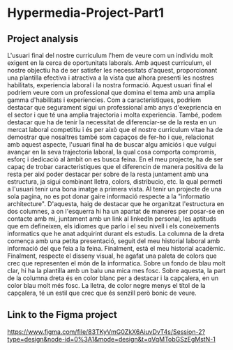 # Hypermedia-Project-Part1
## Project analysis
L'usuari final del nostre curriculum l'hem de veure com un individu molt exigent en la cerca de oportunitats laborals. Amb aquest curriculum, el nostre objectiu ha de ser satisfer les necessitats d'aquest, proporcionant una plantilla efectiva i atractiva a la vista que alhora presenti les nostres habilitats, experiencia laboral i la nostra formació.  Aquest usuari final el podriem veure com un professional que domina el tema amb una amplia gamma d'habilitats i experiencies. Com a caracteristiques, podriem destacar que segurament sigui un professional amb anys d'exepriencia en el sector i que té una amplia trajectoria i molta experiencia. També, podem destacar que ha de tenir la necessitat de diferenciar-se de la resta en un mercat laboral competitiu i és per això que el nostre curriculum vitae ha de demostrar que nosaltres també som capaços de fer-ho i que, relacionat amb aquest aspecte, l'usuari final ha de buscar algu amiciós i que vulgui avançar en la seva trajectoria laboral, la qual cosa comporta compromís, esforç i dedicació al àmbit on es busca feina. En el meu projecte, ha de ser capaç de trobar caracteristiques que el diferencin de manera positiva de la resta per així poder destacar per sobre de la resta juntament amb una estructura, ja sigui combinant lletra, colors, distribucio, etc. la qual permeti a l'usuari tenir una bona imatge a primera vista.
Al tenir un projecte de una sola pagina, no es pot donar gaire informació respecte a la "informatio architecture". D'aquesta, haig de destacar que he organitzat l'estructura en dos columnes, a on l'esquerra hi ha un apartat de maneres per posar-se en contacte amb mi, juntament amb un link al linkedIn personal, les aptituds que em defineixen, els idiomes que parlo i el seu nivell i els coneixements informatics que he anat adquirint durant els estudis. La columna de la dreta
comença amb una petita presentació, seguit del meu historial laboral amb informació del que feia a la feina. Finalment, està el meu historial acadèmic.
Finalment, respecte el disseny visual, he agafat una paleta de colors que crec que representen el món de la informatica. Sobre un fondo de blau molt clar, hi ha la plantilla amb un balu una mica mes fosc. Sobre aquesta, la part de la columna dreta és en color blanc per a destacar i la capçalera, en un color blau molt més fosc. La lletra, de color negre menys el títol de la capçalera, té un estil que crec que és senzill però bonic de veure.
## Link to the Figma project
https://www.figma.com/file/83TKyVmG0ZkX6AiuvDvT4s/Session-2?type=design&node-id=0%3A1&mode=design&t=qVqMTobGSzEgMstN-1
